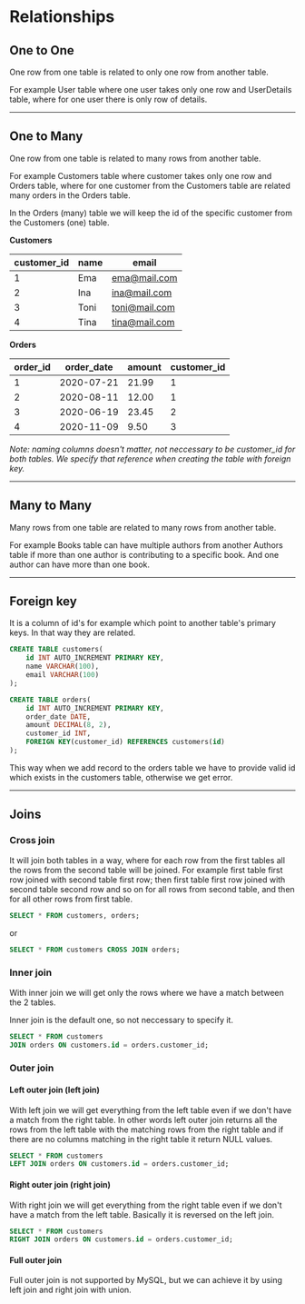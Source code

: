 # Relationships

## One to One

One row from one table is related to only one row from another table.

For example User table where one user takes only one row and UserDetails table, where for one user there is only row of details.

---

## One to Many

One row from one table is related to many rows from another table.

For example Customers table where customer takes only one row and Orders table, where for one customer from the Customers table are related many orders in the Orders table.

In the Orders (many) table we will keep the id of the specific customer from the Customers (one) table.

**Customers**

| customer_id | name | email         |
| ----------- | ---- | ------------- |
| 1           | Ema  | ema@mail.com  |
| 2           | Ina  | ina@mail.com  |
| 3           | Toni | toni@mail.com |
| 4           | Tina | tina@mail.com |

**Orders**

| order_id | order_date | amount | customer_id |
| -------- | ---------- | ------ | ----------- |
| 1        | 2020-07-21 | 21.99  | 1           |
| 2        | 2020-08-11 | 12.00  | 1           |
| 3        | 2020-06-19 | 23.45  | 2           |
| 4        | 2020-11-09 | 9.50   | 3           |

_Note: naming columns doesn't matter, not neccessary to be customer_id for both tables. We specify that reference when creating the table with foreign key._

---

## Many to Many

Many rows from one table are related to many rows from another table.

For example Books table can have multiple authors from another Authors table if more than one author is contributing to a specific book. And one author can have more than one book.

---

## Foreign key

It is a column of id's for example which point to another table's primary keys. In that way they are related.

```sql
CREATE TABLE customers(
    id INT AUTO_INCREMENT PRIMARY KEY,
    name VARCHAR(100),
    email VARCHAR(100)
);

CREATE TABLE orders(
    id INT AUTO_INCREMENT PRIMARY KEY,
    order_date DATE,
    amount DECIMAL(8, 2),
    customer_id INT,
    FOREIGN KEY(customer_id) REFERENCES customers(id)
);
```

This way when we add record to the orders table we have to provide valid id which exists in the customers table, otherwise we get error.

---

## Joins

### Cross join

It will join both tables in a way, where for each row from the first tables all the rows from the second table will be joined. For example first table first row joined with second table first row; then first table first row joined with second table second row and so on for all rows from second table, and then for all other rows from first table.

```sql
SELECT * FROM customers, orders;
```

or

```sql
SELECT * FROM customers CROSS JOIN orders;
```

### Inner join

With inner join we will get only the rows where we have a match between the 2 tables.

Inner join is the default one, so not neccessary to specify it.

```sql
SELECT * FROM customers
JOIN orders ON customers.id = orders.customer_id;
```

### Outer join

#### Left outer join (left join)

With left join we will get everything from the left table even if we don't have a match from the right table. In other words left outer join returns all the rows from the left table with the matching rows from the right table and if there are no columns matching in the right table it return NULL values.

```sql
SELECT * FROM customers
LEFT JOIN orders ON customers.id = orders.customer_id;
```

#### Right outer join (right join)

With right join we will get everything from the right table even if we don't have a match from the left table. Basically it is reversed on the left join.

```sql
SELECT * FROM customers
RIGHT JOIN orders ON customers.id = orders.customer_id;
```

#### Full outer join

Full outer join is not supported by MySQL, but we can achieve it by using left join and right join with union.
